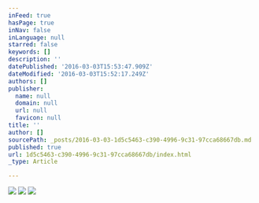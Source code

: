 ```yaml
---
inFeed: true
hasPage: true
inNav: false
inLanguage: null
starred: false
keywords: []
description: ''
datePublished: '2016-03-03T15:53:47.909Z'
dateModified: '2016-03-03T15:52:17.249Z'
authors: []
publisher:
  name: null
  domain: null
  url: null
  favicon: null
title: ''
author: []
sourcePath: _posts/2016-03-03-1d5c5463-c390-4996-9c31-97cca68667db.md
published: true
url: 1d5c5463-c390-4996-9c31-97cca68667db/index.html
_type: Article

---
```

![](https://the-grid-user-content.s3-us-west-2.amazonaws.com/d7ffd1a6-ac9f-445c-a99b-cdc5ac389ce5.jpg)
![](https://the-grid-user-content.s3-us-west-2.amazonaws.com/3ed68274-0971-4d35-ba05-333be26b337e.jpg)
![](https://the-grid-user-content.s3-us-west-2.amazonaws.com/11ffac18-ee44-47b8-8ed6-8fa8aacd3733.jpg)